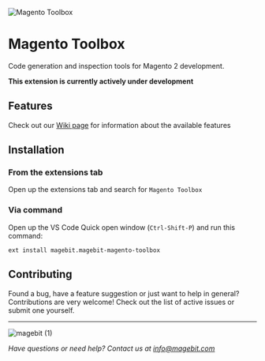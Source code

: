 ![Magento Toolbox](https://github.com/user-attachments/assets/9e04952d-b869-470a-9171-dac9794a7185)


# Magento Toolbox

Code generation and inspection tools for Magento 2 development.

**This extension is currently actively under development**

## Features

Check out our [Wiki page](https://github.com/magebitcom/magento-toolbox/wiki) for information about the available features

## Installation

### From the extensions tab
Open up the extensions tab and search for `Magento Toolbox`

### Via command
Open up the VS Code Quick open window (`Ctrl-Shift-P`) and run this command:
```
ext install magebit.magebit-magento-toolbox
```

## Contributing

Found a bug, have a feature suggestion or just want to help in general? Contributions are very welcome! Check out the list of active issues or submit one yourself.

---
![magebit (1)](https://github.com/user-attachments/assets/cdc904ce-e839-40a0-a86f-792f7ab7961f)

*Have questions or need help? Contact us at info@magebit.com*
